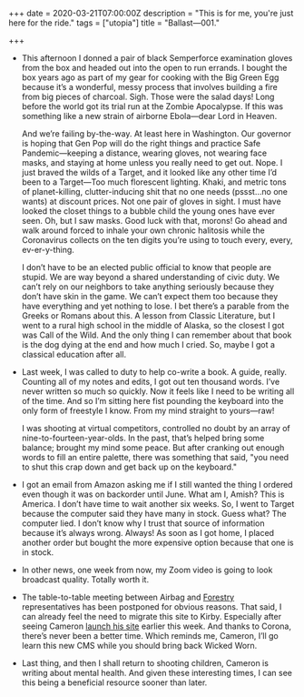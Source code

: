 +++
date = 2020-03-21T07:00:00Z
description = "This is for me, you're just here for the ride."
tags = ["utopia"]
title = "Ballast—001."

+++
* This afternoon I donned a pair of black Semperforce examination gloves from the box and headed out into the open to run errands. I bought the box years ago as part of my gear for cooking with the Big Green Egg because it’s a wonderful, messy process that involves building a fire from big pieces of charcoal. Sigh. Those were the salad days! Long before the world got its trial run at the Zombie Apocalypse. If this was something like a new strain of airborne Ebola—dear Lord in Heaven.

  And we’re failing by-the-way. At least here in Washington. Our governor is hoping that Gen Pop will do the right things and practice Safe Pandemic—keeping a distance, wearing gloves, not wearing face masks, and staying at home unless you really need to get out. Nope. I just braved the wilds of a Target, and it looked like any other time I’d been to a Target—Too much florescent lighting. Khaki, and metric tons of planet-killing, clutter-inducing shit that no one needs (pssst…no one wants) at discount prices. Not one pair of gloves in sight. I must have looked the closet things to a bubble child the young ones have ever seen. Oh, but I saw masks. Good luck with that, morons! Go ahead and walk around forced to inhale your own chronic halitosis while the Coronavirus collects on the ten digits you’re using to touch every, every, ev-er-y-thing.  
    
  I don’t have to be an elected public official to know that people are stupid. We are way beyond a shared understanding of civic duty. We can’t rely on our neighbors to take anything seriously because they don’t have skin in the game. We can’t expect them too because they have everything and yet nothing to lose. I bet there’s a parable from the Greeks or Romans about this. A lesson from Classic Literature, but I went to a rural high school in the middle of Alaska, so the closest I got was Call of the Wild. And the only thing I can remember about that book is the dog dying at the end and how much I cried. So, maybe I got a classical education after all.
* Last week, I was called to duty to help co-write a book. A guide, really. Counting all of my notes and edits, I got out ten thousand words. I’ve never written so much so quickly. Now it feels like I need to be writing all of the time. And so I’m sitting here fist pounding the keyboard into the only form of freestyle I know. From my mind straight to yours—raw!   
    
  I was shooting at virtual competitors, controlled no doubt by an array of nine-to-fourteen-year-olds. In the past, that’s helped bring some balance; brought my mind some peace. But after cranking out enough words to fill an entire palette, there was something that said, "you need to shut this crap down and get back up on the keyboard." 
* I got an email from Amazon asking me if I still wanted the thing I ordered even though it was on backorder until June. What am I, Amish? This is America. I don’t have time to wait another six weeks. So, I went to Target because the computer said they have many in stock. Guess what? The computer lied. I don’t know why I trust that source of information because it’s always wrong. Always! As soon as I got home, I placed another order but bought the more expensive option because that one is in stock.
* In other news, one week from now, my Zoom video is going to look broadcast quality. Totally worth it.
* The table-to-table meeting between Airbag and [Forestry](https://forestry.io "Forestry") representatives has been postponed for obvious reasons. That said, I can already feel the need to migrate this site to Kirby. Especially after seeing Cameron [launch his site](http://www.cameronmoll.com/journal/dont-call-it-a-comeback "Cameron launched his website, the one millionth to use Tiempos!") earlier this week. And thanks to Corona, there’s never been a better time. Which reminds me, Cameron, I’ll go learn this new CMS while you should bring back Wicked Worn.
* Last thing, and then I shall return to shooting children, Cameron is writing about mental health. And given these interesting times, I can see this being a beneficial resource sooner than later.